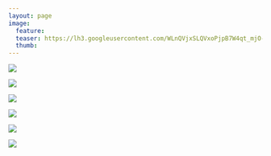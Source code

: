 ```yaml
---
layout: page
image:
  feature:
  teaser: https://lh3.googleusercontent.com/WLnQVjxSLQVxoPjpB7W4qt_mjO-feFY6F7fPR8KjeJg=w245
  thumb:
---
```


[![](https://lh3.googleusercontent.com/lNtwVHw2efLRbeuY0V-F-KDNbFhP8mXPFX3qSpd3Q0Y=w800)](https://lh3.googleusercontent.com/lNtwVHw2efLRbeuY0V-F-KDNbFhP8mXPFX3qSpd3Q0Y=s0)

[![](https://lh3.googleusercontent.com/jRJJRGPCzxdhCrWXD04-gl2U_uTYsMWMTGvXRue_W8M=w800)](https://lh3.googleusercontent.com/jRJJRGPCzxdhCrWXD04-gl2U_uTYsMWMTGvXRue_W8M=s0)

[![](https://lh3.googleusercontent.com/UxR3_cFHAgLgR4gVN_eC0wexUJhz-hU_TVpYC9yMNoE=w800)](https://lh3.googleusercontent.com/UxR3_cFHAgLgR4gVN_eC0wexUJhz-hU_TVpYC9yMNoE=s0)

[![](https://lh3.googleusercontent.com/ti2X-LK8UZvBWdPCSfiEl6MEcDzLYOXLssoP0Xx04RU=w800)](https://lh3.googleusercontent.com/ti2X-LK8UZvBWdPCSfiEl6MEcDzLYOXLssoP0Xx04RU=s0)

[![](https://lh3.googleusercontent.com/nahd_5O7OuUHp9cFBOe2q5YIhuIFhsuu7krN_E1xWR8=w800)](https://lh3.googleusercontent.com/nahd_5O7OuUHp9cFBOe2q5YIhuIFhsuu7krN_E1xWR8=s0)

[![](https://lh3.googleusercontent.com/uhOdGD7ErvS-pN_vw0oDM5kTS4qhSw2JFtAeP7M2zFo=w800)](https://lh3.googleusercontent.com/uhOdGD7ErvS-pN_vw0oDM5kTS4qhSw2JFtAeP7M2zFo=s0)
